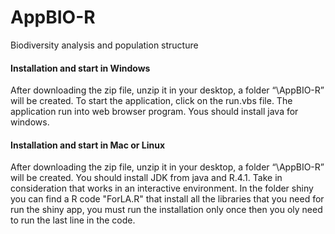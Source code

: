 # AppBIO-R
Biodiversity analysis and population structure

#### Installation and start in Windows

After downloading the zip file, unzip it in your desktop, a folder “\AppBIO-R” will be created. To start the application, click on the run.vbs file. The application run into web browser program. Yous should install java for windows.

#### Installation and start in Mac or Linux

After downloading the zip file, unzip it in your desktop, a folder “\AppBIO-R” will be created. You should install JDK from java and R.4.1. Take in consideration that works in an interactive environment. In the folder shiny you can find a R code "ForLA.R" that install all the libraries that you need for run the shiny app, you must run the installation only once then you oly need to run the last line in the code.


